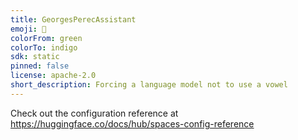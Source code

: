 ```yaml
---
title: GeorgesPerecAssistant
emoji: 👀
colorFrom: green
colorTo: indigo
sdk: static
pinned: false
license: apache-2.0
short_description: Forcing a language model not to use a vowel
---
```


Check out the configuration reference at https://huggingface.co/docs/hub/spaces-config-reference
